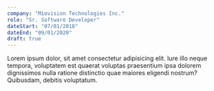 ```yaml
---
company: "Miovision Technologies Inc."
role: "Sr. Software Developer"
dateStart: "07/01/2018"
dateEnd: "09/01/2020"
draft: true
---
```


Lorem ipsum dolor, sit amet consectetur adipisicing elit. Iure illo neque tempora, voluptatem est quaerat voluptas praesentium ipsa dolorem dignissimos nulla ratione distinctio quae maiores eligendi nostrum? Quibusdam, debitis voluptatum.